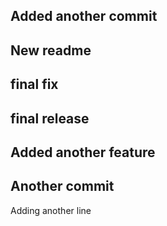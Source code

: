 ## Added another commit
## New readme
## final fix
## final release
## Added another feature
## Another commit
Adding another line

